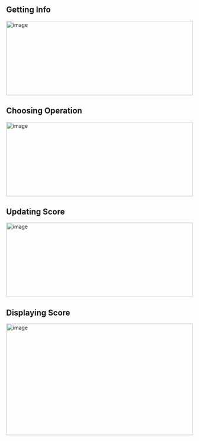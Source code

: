 <h2>Getting Info</h2>

<img src="https://github.com/sanket96s/Projects/assets/109816069/e4404f90-66a1-4b8c-aaeb-d1eefce3e09f" alt="image" width="100%" height="200">

<h2>Choosing Operation</h2>

<img src="https://github.com/sanket96s/Projects/assets/109816069/2c3e2fe6-72e8-4240-b416-3bd5d477dc16" alt="image" width="100%" height="200">

<h2>Updating Score</h2>

<img src="https://github.com/sanket96s/Projects/assets/109816069/58034d15-a97d-46b0-8223-f764b1e88e27" alt="image" width="100%" height="200">

<h2>Displaying Score</h2>

<img src="https://github.com/sanket96s/Projects/assets/109816069/1ecdf082-4202-4076-ae91-9985919bcb9d" alt="image" width="100%" height="300">
